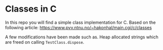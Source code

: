 # Classes in C
In this repo you will find a simple class implementation for C.
Based on the following article: https://www.pvv.ntnu.no/~hakonhal/main.cgi/c/classes

A few modifications have been made such as. Heap allocated strings which are freed on
calling `TestClass.dispose`.
